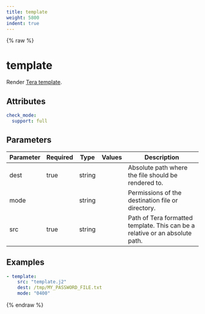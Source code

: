 ```yaml
---
title: template
weight: 5800
indent: true
---
```


{% raw %}
# template

Render [Tera template](https://tera.netlify.app/docs/#templates).

## Attributes

```yaml
check_mode:
  support: full
```

## Parameters

| Parameter | Required | Type   | Values | Description                                                                  |
|-----------|----------|--------|--------|------------------------------------------------------------------------------|
| dest      | true     | string |        | Absolute path where the file should be rendered to.                          |
| mode      |          | string |        | Permissions of the destination file or directory.                            |
| src       | true     | string |        | Path of Tera formatted template. This can be a relative or an absolute path. |

## Examples

```yaml
- template:
    src: "template.j2"
    dest: /tmp/MY_PASSWORD_FILE.txt
    mode: "0400"
```

{% endraw %}